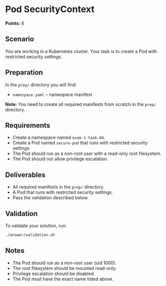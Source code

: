 # Pod SecurityContext

**Points:** 6

## Scenario
You are working in a Kubernetes cluster. Your task is to create a Pod with restricted security settings.

## Preparation
In the `prep/` directory you will find:
- `namespace.yaml` – namespace manifest

**Note:** You need to create all required manifests from scratch in the `prep/` directory.

## Requirements
- Create a namespace named `exam-1-task-04`.
- Create a Pod named `secure-pod` that runs with restricted security settings.
- The Pod should run as a non-root user with a read-only root filesystem.
- The Pod should not allow privilege escalation.

## Deliverables
- All required manifests in the `prep/` directory.
- A Pod that runs with restricted security settings.
- Pass the validation described below.

## Validation
To validate your solution, run:

```sh
./answer/validation.sh
```

## Notes
- The Pod should run as a non-root user (uid 1000).
- The root filesystem should be mounted read-only.
- Privilege escalation should be disabled.
- The Pod must have the exact name listed above.